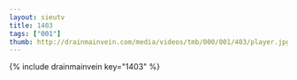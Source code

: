 ```yaml
--- 
layout: sieutv
title: 1403
tags: ["001"]
thumb: http://drainmainvein.com/media/videos/tmb/000/001/403/player.jpg
---
```

{% include drainmainvein key="1403" %} 
